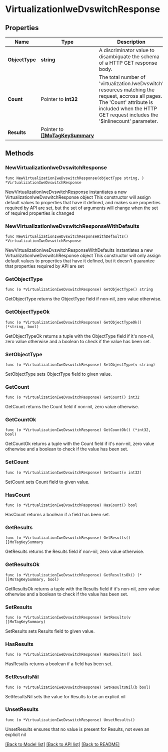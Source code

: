 # VirtualizationIweDvswitchResponse

## Properties

Name | Type | Description | Notes
------------ | ------------- | ------------- | -------------
**ObjectType** | **string** | A discriminator value to disambiguate the schema of a HTTP GET response body. | 
**Count** | Pointer to **int32** | The total number of &#39;virtualization.IweDvswitch&#39; resources matching the request, accross all pages. The &#39;Count&#39; attribute is included when the HTTP GET request includes the &#39;$inlinecount&#39; parameter. | [optional] 
**Results** | Pointer to [**[]MoTagKeySummary**](MoTagKeySummary.md) |  | [optional] 

## Methods

### NewVirtualizationIweDvswitchResponse

`func NewVirtualizationIweDvswitchResponse(objectType string, ) *VirtualizationIweDvswitchResponse`

NewVirtualizationIweDvswitchResponse instantiates a new VirtualizationIweDvswitchResponse object
This constructor will assign default values to properties that have it defined,
and makes sure properties required by API are set, but the set of arguments
will change when the set of required properties is changed

### NewVirtualizationIweDvswitchResponseWithDefaults

`func NewVirtualizationIweDvswitchResponseWithDefaults() *VirtualizationIweDvswitchResponse`

NewVirtualizationIweDvswitchResponseWithDefaults instantiates a new VirtualizationIweDvswitchResponse object
This constructor will only assign default values to properties that have it defined,
but it doesn't guarantee that properties required by API are set

### GetObjectType

`func (o *VirtualizationIweDvswitchResponse) GetObjectType() string`

GetObjectType returns the ObjectType field if non-nil, zero value otherwise.

### GetObjectTypeOk

`func (o *VirtualizationIweDvswitchResponse) GetObjectTypeOk() (*string, bool)`

GetObjectTypeOk returns a tuple with the ObjectType field if it's non-nil, zero value otherwise
and a boolean to check if the value has been set.

### SetObjectType

`func (o *VirtualizationIweDvswitchResponse) SetObjectType(v string)`

SetObjectType sets ObjectType field to given value.


### GetCount

`func (o *VirtualizationIweDvswitchResponse) GetCount() int32`

GetCount returns the Count field if non-nil, zero value otherwise.

### GetCountOk

`func (o *VirtualizationIweDvswitchResponse) GetCountOk() (*int32, bool)`

GetCountOk returns a tuple with the Count field if it's non-nil, zero value otherwise
and a boolean to check if the value has been set.

### SetCount

`func (o *VirtualizationIweDvswitchResponse) SetCount(v int32)`

SetCount sets Count field to given value.

### HasCount

`func (o *VirtualizationIweDvswitchResponse) HasCount() bool`

HasCount returns a boolean if a field has been set.

### GetResults

`func (o *VirtualizationIweDvswitchResponse) GetResults() []MoTagKeySummary`

GetResults returns the Results field if non-nil, zero value otherwise.

### GetResultsOk

`func (o *VirtualizationIweDvswitchResponse) GetResultsOk() (*[]MoTagKeySummary, bool)`

GetResultsOk returns a tuple with the Results field if it's non-nil, zero value otherwise
and a boolean to check if the value has been set.

### SetResults

`func (o *VirtualizationIweDvswitchResponse) SetResults(v []MoTagKeySummary)`

SetResults sets Results field to given value.

### HasResults

`func (o *VirtualizationIweDvswitchResponse) HasResults() bool`

HasResults returns a boolean if a field has been set.

### SetResultsNil

`func (o *VirtualizationIweDvswitchResponse) SetResultsNil(b bool)`

 SetResultsNil sets the value for Results to be an explicit nil

### UnsetResults
`func (o *VirtualizationIweDvswitchResponse) UnsetResults()`

UnsetResults ensures that no value is present for Results, not even an explicit nil

[[Back to Model list]](../README.md#documentation-for-models) [[Back to API list]](../README.md#documentation-for-api-endpoints) [[Back to README]](../README.md)


